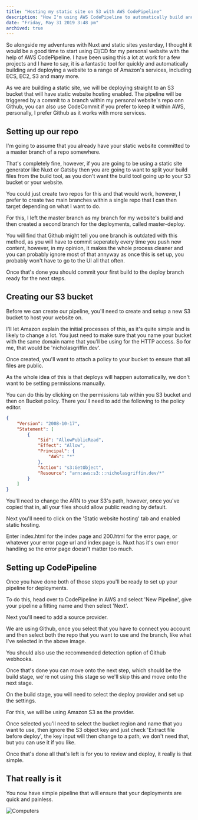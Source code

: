 ```yaml
---
title: "Hosting my static site on S3 with AWS CodePipeline"
description: "How I'm using AWS CodePipeline to automatically build and push my site to AWS' S3"
date: "Friday, May 31 2019 3:48 pm"
archived: true
---
```


So alongside my adventures with Nuxt and static sites yesterday, I thought it would be a good time to start using CI/CD for my personal website with the help of AWS CodePipeline. I have been using this a lot at work for a few projects and I have to say, it is a fantastic tool for quickly and automatically building and deploying a website to a range of Amazon's services, including ECS, EC2, S3 and many more.

As we are building a static site, we will be deploying straight to an S3 bucket that will have static website hosting enabled. The pipeline will be triggered by a commit to a branch within my personal website's repo onn Github, you can also use CodeCommit if you prefer to keep it within AWS, personally, I prefer Github as it works with more services.

## Setting up our repo

I'm going to assume that you already have your static website committed to a master branch of a repo somewhere.

That's completely fine, however, if you are going to be using a static site generator like Nuxt or Gatsby then you are going to want to split your build files from the build tool, as you don't want the build tool going up to your S3 bucket or your website.

You could just create two repos for this and that would work, however, I prefer to create two main branches within a single repo that I can then target depending on what I want to do.

For this, I left the master branch as my branch for my website's build and then created a second branch for the deployments, called master-deploy.



You will find that Github might tell you one branch is outdated with this method, as you will have to commit seperately every time you push new content, however, in my opinion, it makes the whole process cleaner and you can probably ignore most of that annyway as once this is set up, you probably won't have to go to the UI all that often.

Once that's done you should commit your first build to the deploy branch ready for the next steps.

## Creating our S3 bucket

Before we can create our pipeline, you'll need to create and setup a new S3 bucket to host your website on.

I'll let Amazon explain the initial processes of this, as it's quite simple and is likely to change a lot. You just need to make sure that you name your bucket with the same domain name that you'll be using for the HTTP access. So for me, that would be 'nicholasgriffin.dev'.

Once created, you'll want to attach a policy to your bucket to ensure that all files are public.

As the whole idea of this is that deploys will happen automatically, we don't want to be setting permissions manually.

You can do this by clicking on the permissions tab within you S3 bucket and then on Bucket policy. There you'll need to add the following to the policy editor.

```json
{
    "Version": "2008-10-17",
    "Statement": [
        {
            "Sid": "AllowPublicRead",
            "Effect": "Allow",
            "Principal": {
                "AWS": "*"
            },
            "Action": "s3:GetObject",
            "Resource": "arn:aws:s3:::nicholasgriffin.dev/*"
        }
    ]
}
```

You'll need to change the ARN to your S3's path, however, once you've copied that in, all your files should allow public reading by default.

Next you'll need to click on the 'Static website hosting' tab and enabled static hosting.

Enter index.html for the index page and 200.html for the error page, or whatever your error page url and index page is. Nuxt has it's own error handling so the error page doesn't matter too much.

## Setting up CodePipeline

Once you have done both of those steps you'll be ready to set up your pipeline for deployments.

To do this, head over to CodePipeline in AWS and select 'New Pipeline', give your pipeline a fitting name and then select 'Next'.



Next you'll need to add a source provider.

We are using Github, once you select that you have to connect you account and then select both the repo that you want to use and the branch, like what I've selected in the above image.

You should also use the recommended detection option of Github webhooks.

Once that's done you can move onto the next step, which should be the build stage, we're not using this stage so we'll skip this and move onto the next stage.

On the build stage, you will need to select the deploy provider and set up the settings.



For this, we will be using Amazon S3 as the provider.

Once selected you'll need to select the bucket region and name that you want to use, then ignore the S3 object key and just check 'Extract file before deploy', the key input will then change to a path, we don't need that, but you can use it if you like.

Once that's done all that's left is for you to review and deploy, it really is that simple.

## That really is it

You now have simple pipeline that will ensure that your deployments are quick and painless.

![Computers](https://media.giphy.com/media/D83jHtnO0LPQk/giphy.gif)

